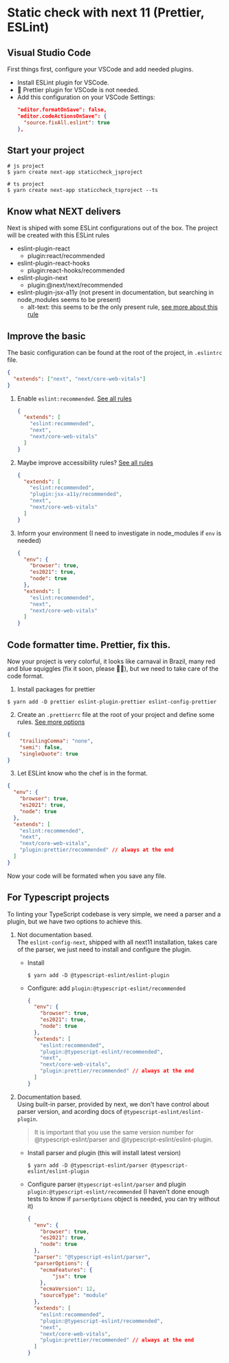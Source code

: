# Static check with next 11 (Prettier, ESLint)

## Visual Studio Code
First things first, configure your VSCode and add needed plugins.
- Install ESLint plugin for VSCode. 
- 🚫 Prettier plugin for VSCode is not needed.
- Add this configuration on your VSCode Settings:
  ```json
  "editor.formatOnSave": false,
  "editor.codeActionsOnSave": {
    "source.fixAll.eslint": true
  },
  ```

## Start your project
```shell
# js project
$ yarn create next-app staticcheck_jsproject

# ts project
$ yarn create next-app staticcheck_tsproject --ts
```

## Know what NEXT delivers

  Next is shiped with some ESLint configurations out of the box. The project will be created with this ESLint rules
  - eslint-plugin-react
    - plugin:react/recommended
  - eslint-plugin-react-hooks
    - plugin:react-hooks/recommended
  - eslint-plugin-next
    - plugin:@next/next/recommended
  - eslint-plugin-jsx-a11y (not present in documentation, but searching in node_modules seems to be present)
    - alt-text: this seems to be the only present rule, [see more about this rule](https://github.com/jsx-eslint/eslint-plugin-jsx-a11y/blob/master/docs/rules/alt-text.md)

## Improve the basic
The basic configuration can be found at the root of the project, in `.eslintrc` file.

```json
{
  "extends": ["next", "next/core-web-vitals"]
}
```

1. Enable `eslint:recommended`. [See all rules ](https://eslint.org/docs/rules/)

    ```json
    {
      "extends": [
        "eslint:recommended",
        "next", 
        "next/core-web-vitals"
      ]
    }
    ```
2. Maybe improve accessibility rules? [See all rules](https://github.com/jsx-eslint/eslint-plugin-jsx-a11y#rule-strictness-in-different-modes)
    ```json
    {
      "extends": [
        "eslint:recommended",
        "plugin:jsx-a11y/recommended",
        "next", 
        "next/core-web-vitals"
      ]
    }
    ```
3. Inform your environment (I need to investigate in node_modules if `env` is needed)
    ```json
    {
      "env": {
        "browser": true,
        "es2021": true,
        "node": true
      },
      "extends": [
        "eslint:recommended",
        "next", 
        "next/core-web-vitals"
      ]
    }
    ```

## Code formatter time. Prettier, fix this.
Now your project is very colorful, it looks like carnaval in Brazil, many red and blue squiggles (fix it soon, please 🙏🏽), but we need to take care of the code format.

1. Install packages for prettier
```shell
$ yarn add -D prettier eslint-plugin-prettier eslint-config-prettier
```

2. Create an `.prettierrc` file at the root of your project and define some rules. [See more options](https://prettier.io/docs/en/options.html)
```json
{
	"trailingComma": "none",
	"semi": false,
	"singleQuote": true
}
```

3. Let ESLint know who the chef is in the format.
```json
{
  "env": {
    "browser": true,
    "es2021": true,
    "node": true
  },
  "extends": [
    "eslint:recommended",
    "next", 
    "next/core-web-vitals",
    "plugin:prettier/recommended" // always at the end
  ]
}
```
Now your code will be formated when you save any file.

## For Typescript projects
To linting your TypeScript codebase is very simple, we need a parser and a plugin, but we have two options to achieve this.
1. Not documentation based.  
The `eslint-config-next`, shipped with all next11 installation, takes care of the parser, we just need to install and configure the plugin.
    - Install
      ```shell
      $ yarn add -D @typescript-eslint/eslint-plugin
      ```
    - Configure: add `plugin:@typescript-eslint/recommended`
      ```json
      {
        "env": {
          "browser": true,
          "es2021": true,
          "node": true
        },
        "extends": [
          "eslint:recommended",
          "plugin:@typescript-eslint/recommended",
          "next", 
          "next/core-web-vitals",
          "plugin:prettier/recommended" // always at the end
        ]
      }
      ```
2. Documentation based.  
Using built-in parser, provided by next, we don't have control about parser version, and acording docs of `@typescript-eslint/eslint-plugin`.
    >It is important that you use the same version number for @typescript-eslint/parser and @typescript-eslint/eslint-plugin.
    
    - Install parser and plugin (this will install latest version)
      ```shell
      $ yarn add -D @typescript-eslint/parser @typescript-eslint/eslint-plugin
      ```
    - Configure parser `@typescript-eslint/parser` and plugin `plugin:@typescript-eslint/recommended` (I haven't done enough tests to know if `parserOptions` object is needed, you can try without it)
      ```json
      {
        "env": {
          "browser": true,
          "es2021": true,
          "node": true
        },
        "parser": "@typescript-eslint/parser",
        "parserOptions": {
          "ecmaFeatures": {
              "jsx": true
          },
          "ecmaVersion": 12,
          "sourceType": "module"
        },
        "extends": [
          "eslint:recommended",
          "plugin:@typescript-eslint/recommended",
          "next", 
          "next/core-web-vitals",
          "plugin:prettier/recommended" // always at the end
        ]
      }
      ```
